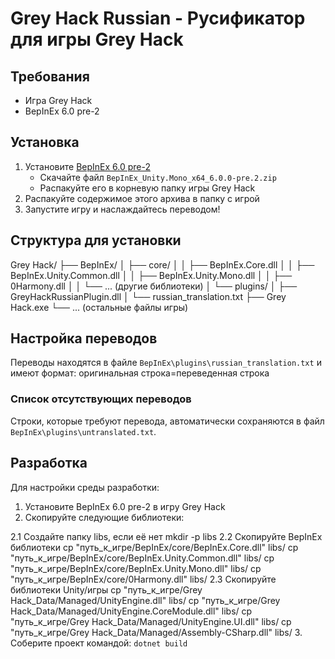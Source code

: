 # Grey Hack Russian - Русификатор для игры Grey Hack

## Требования
- Игра Grey Hack
- BepInEx 6.0 pre-2

## Установка
1. Установите [BepInEx 6.0 pre-2](https://github.com/BepInEx/BepInEx/releases/tag/v6.0.0-pre.2)
   - Скачайте файл `BepInEx_Unity.Mono_x64_6.0.0-pre.2.zip`
   - Распакуйте его в корневую папку игры Grey Hack
2. Распакуйте содержимое этого архива в папку с игрой
3. Запустите игру и наслаждайтесь переводом!
## Cтруктура для установки
Grey Hack/
   ├── BepInEx/
   │   ├── core/
   │   │   ├── BepInEx.Core.dll
   │   │   ├── BepInEx.Unity.Common.dll
   │   │   ├── BepInEx.Unity.Mono.dll
   │   │   ├── 0Harmony.dll
   │   │   └── ... (другие библиотеки)
   │   └── plugins/
   │       ├── GreyHackRussianPlugin.dll
   │       └── russian_translation.txt
   ├── Grey Hack.exe
   └── ... (остальные файлы игры)
## Настройка переводов
Переводы находятся в файле `BepInEx\plugins\russian_translation.txt` и имеют формат:
оригинальная строка=переведенная строка
### Список отсутствующих переводов
Строки, которые требуют перевода, автоматически сохраняются в файл `BepInEx\plugins\untranslated.txt`.
## Разработка
Для настройки среды разработки:

1. Установите BepInEx 6.0 pre-2 в игру Grey Hack
2. Скопируйте следующие библиотеки:

2.1 Создайте папку libs, если её нет
	mkdir -p libs
2.2 Скопируйте BepInEx библиотеки
	cp "путь_к_игре/BepInEx/core/BepInEx.Core.dll" libs/ 
	cp "путь_к_игре/BepInEx/core/BepInEx.Unity.Common.dll" libs/ 
	cp "путь_к_игре/BepInEx/core/BepInEx.Unity.Mono.dll" libs/ 
	cp "путь_к_игре/BepInEx/core/0Harmony.dll" libs/
2.3 Скопируйте библиотеки Unity/игры
	cp "путь_к_игре/Grey Hack_Data/Managed/UnityEngine.dll" libs/ 
	cp "путь_к_игре/Grey Hack_Data/Managed/UnityEngine.CoreModule.dll" libs/ 
	cp "путь_к_игре/Grey Hack_Data/Managed/UnityEngine.UI.dll" libs/ 
	cp "путь_к_игре/Grey Hack_Data/Managed/Assembly-CSharp.dll" libs/
3. Соберите проект командой: `dotnet build`
